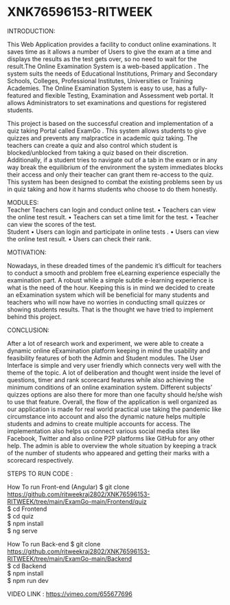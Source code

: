 # XNK76596153-RITWEEK
INTRODUCTION:

This Web Application provides a facility to conduct online examinations. It saves time as it allows a number of Users to give the exam at a time and displays the results as the test gets over, so no need to wait for the result.The Online Examination System is a web-based application . The system suits the needs of Educational Institutions, Primary and Secondary Schools, Colleges, Professional Institutes, Universities or Training Academies. The Online Examination System is easy to use, has a fully-featured and flexible Testing, Examination and Assessment web portal. It allows Administrators to set examinations and questions for registered students.

This project is based on the successful creation and implementation of a quiz taking Portal called ExamGo . This system allows students to give quizzes and prevents any malpractice in academic quiz taking. The teachers can create a quiz and also control which student is blocked/unblocked from taking a quiz based on their discretion. Additionally, if a student tries to navigate out of a tab in the exam or in any way break the equilibrium of the environment the system immediates blocks their access and only their teacher can grant them re-access to the quiz. This system has been designed to combat the existing problems seen by us in quiz taking and how it harms students who choose to do them honestly.


MODULES:
<br>
Teacher
Teachers can login and conduct online test.
• Teachers can view the online test result.
• Teachers can set a time limit for the test.
• Teacher can view the scores of the test.
<br>
Student
• Users can login and participate in online tests .
• Users can view the online test result.
• Users can check their rank.

MOTIVATION: <br>

Nowadays, in these dreaded times of the pandemic it’s difficult for teachers to conduct a smooth and problem free eLearning experience especially the examination part. A robust while a simple subtle e-learning experience is what is the need of the hour. Keeping this is in mind we decided to create an eExamination system which will be beneficial for many students and teachers who will now have no worries in conducting small quizzes or showing students results. That is the thought we have tried to implement behind this project.


CONCLUSION: <br>

After a lot of research work and experiment, we were able to create a dynamic online eExamination platform keeping in mind the usability and feasibility features of both the Admin and Student modules. The User Interface is simple and very user friendly which connects very well with the theme of the topic. A lot of deliberation and thought went inside the level of questions, timer and rank scorecard features while also achieving the minimum conditions of an online examination system. Different subjects’ quizzes options are also there for more than one faculty should he/she wish to use that feature. Overall, the flow of the application is well organized as our application is made for real world practical use taking the pandemic like circumstance into account and also the dynamic nature helps multiple students and admins to create multiple accounts for access. The implementation also helps us connect various social media sites like Facebook, Twitter and also online P2P platforms like GitHub for any other help. The admin is able to overview the whole situation by keeping a track of the number of students who appeared and getting their marks with a scorecard respectively.

STEPS TO RUN CODE : <br>

How To run Front-end (Angular)
$ git clone  https://github.com/ritweekraj2802/XNK76596153-RITWEEK/tree/main/ExamGo-main/Frontend/quiz <br>
$ cd Frontend <br>
$ cd quiz <br>
$ npm install <br>
$ ng serve <br>

How To run Back-end
$ git clone  https://github.com/ritweekraj2802/XNK76596153-RITWEEK/tree/main/ExamGo-main/Backend  <br>
$ cd Backend <br>
$ npm install <br>
$ npm run dev <br>

VIDEO LINK :
https://vimeo.com/655677696
